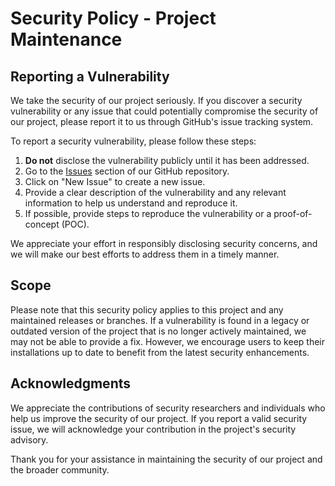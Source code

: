 # Security Policy - Project Maintenance

## Reporting a Vulnerability

We take the security of our project seriously. If you discover a security vulnerability or any issue that could
potentially compromise the security of our project, please report it to us through GitHub's issue tracking system.

To report a security vulnerability, please follow these steps:

1. **Do not** disclose the vulnerability publicly until it has been addressed.
2. Go to the [Issues](https://github.com/adrianovaladar/rent-a-car/issues) section of our GitHub repository.
3. Click on "New Issue" to create a new issue.
4. Provide a clear description of the vulnerability and any relevant information to help us understand and reproduce it.
5. If possible, provide steps to reproduce the vulnerability or a proof-of-concept (POC).

We appreciate your effort in responsibly disclosing security concerns, and we will make our best efforts to address them
in a timely manner.

## Scope

Please note that this security policy applies to this project and any maintained releases or branches. If a
vulnerability is found in a legacy or outdated version of the project that is no longer actively maintained, we may not
be able to provide a fix. However, we encourage users to keep their installations up to date to benefit from the latest
security enhancements.

## Acknowledgments

We appreciate the contributions of security researchers and individuals who help us improve the security of our project.
If you report a valid security issue, we will acknowledge your contribution in the project's security advisory.

Thank you for your assistance in maintaining the security of our project and the broader community.
